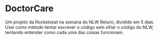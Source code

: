 # DoctorCare
Um projeto da Rocketseat na semana do NLW Return, dividido em 5 dias. Usei como método tentar escrever o código sem olhar o código do NLW, tentando entender como cada uma das coisas funcionam.
